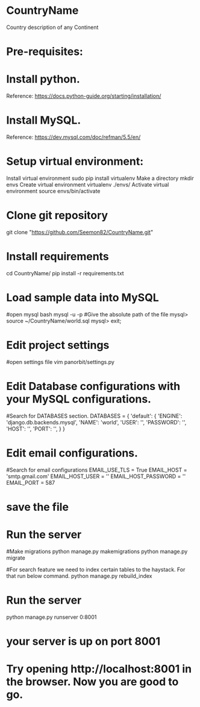 # CountryName
Country description of any Continent

# Pre-requisites:
# Install python. 
Reference:  https://docs.python-guide.org/starting/installation/
# Install MySQL.  
Reference: https://dev.mysql.com/doc/refman/5.5/en/
# Setup virtual environment:
   Install virtual environment
sudo pip install virtualenv
  Make a directory
mkdir envs
  Create virtual environment
virtualenv ./envs/
 Activate virtual environment
source envs/bin/activate

# Clone git repository
git clone "https://github.com/Seemon82/CountryName.git"

# Install requirements
 cd CountryName/
pip install -r requirements.txt

# Load sample data into MySQL
 #open mysql bash    mysql -u <mysql-user> -p
 #Give the absolute path of the file
mysql> source ~/CountryName/world.sql
mysql> exit;

# Edit project settings
 #open settings file
vim panorbit/settings.py

 # Edit Database configurations with your MySQL configurations.
#Search for DATABASES section.
DATABASES = {
    'default': {
        'ENGINE': 'django.db.backends.mysql',
        'NAME': 'world',
        'USER': '<mysql-user>',
        'PASSWORD': '<mysql-password>',
        'HOST': '<mysql-host>',
        'PORT': '<mysql-port>',
    }
}

# Edit email configurations.
#Search for email configurations
EMAIL_USE_TLS = True
EMAIL_HOST = 'smtp.gmail.com'
EMAIL_HOST_USER = '<your-email>'
EMAIL_HOST_PASSWORD = '<your-email-password>'
EMAIL_PORT = 587

# save the file


# Run the server
   #Make migrations
python manage.py makemigrations
python manage.py migrate

 #For search feature we need to index certain tables to the haystack. For that run below command.
python manage.py rebuild_index

# Run the server
python manage.py runserver 0:8001

# your server is up on port 8001



# Try opening http://localhost:8001 in the browser. Now you are good to go.
